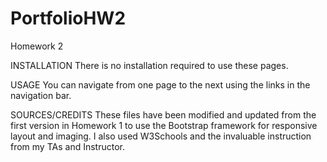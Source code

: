 # PortfolioHW2
Homework 2

INSTALLATION
There is no installation required to use these pages. 

USAGE
You can navigate from one page to the next using the links in the navigation bar. 

SOURCES/CREDITS
These files have been modified and updated from the first version in Homework 1 to use the Bootstrap framework for responsive layout and imaging. I also used W3Schools and the invaluable instruction from my TAs and Instructor. 

